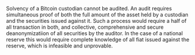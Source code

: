 Solvency of a Bitcoin custodian cannot be audited. An audit requires simultaneous proof of both the full amount of the asset held by a custodian and the securities issued against it. Such a process would require a half of all transaction in both, and collective, comprehensive and secure deanonymizatiion of all securities by the auditor. In the case of a national reserve this would require complete knowledge of all fiat issued against the reserve, which is infeasible and unprovable.